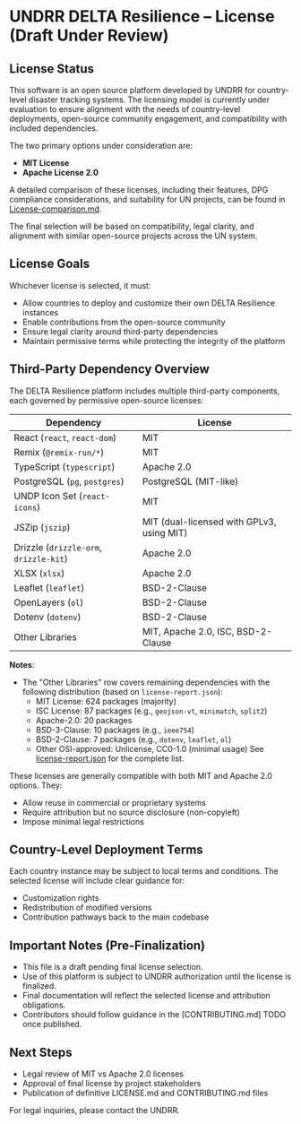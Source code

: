 # UNDRR DELTA Resilience – License (Draft Under Review)

## License Status

This software is an open source platform developed by UNDRR for country-level disaster tracking systems. The licensing model is currently under evaluation to ensure alignment with the needs of country-level deployments, open-source community engagement, and compatibility with included dependencies.

The two primary options under consideration are:

- **MIT License**
- **Apache License 2.0**

A detailed comparison of these licenses, including their features, DPG compliance considerations, and suitability for UN projects, can be found in [License-comparison.md](./License-comparison.md).

The final selection will be based on compatibility, legal clarity, and alignment with similar open-source projects across the UN system.

## License Goals

Whichever license is selected, it must:

- Allow countries to deploy and customize their own DELTA Resilience instances
- Enable contributions from the open-source community
- Ensure legal clarity around third-party dependencies
- Maintain permissive terms while protecting the integrity of the platform

## Third-Party Dependency Overview

The DELTA Resilience platform includes multiple third-party components, each governed by permissive open-source licenses:

| Dependency                             | License                                   |
| -------------------------------------- | ----------------------------------------- |
| React (`react`, `react-dom`)           | MIT                                       |
| Remix (`@remix-run/*`)                 | MIT                                       |
| TypeScript (`typescript`)              | Apache 2.0                                |
| PostgreSQL (`pg`, `postgres`)          | PostgreSQL (MIT-like)                     |
| UNDP Icon Set (`react-icons`)          | MIT                                       |
| JSZip (`jszip`)                        | MIT (dual-licensed with GPLv3, using MIT) |
| Drizzle (`drizzle-orm`, `drizzle-kit`) | Apache 2.0                                |
| XLSX (`xlsx`)                          | Apache 2.0                                |
| Leaflet (`leaflet`)                    | BSD-2-Clause                              |
| OpenLayers (`ol`)                      | BSD-2-Clause                              |
| Dotenv (`dotenv`)                      | BSD-2-Clause                              |
| Other Libraries                        | MIT, Apache 2.0, ISC, BSD-2-Clause        |

**Notes**:

- The "Other Libraries" row covers remaining dependencies with the following distribution (based on `license-report.json`):
  - MIT License: 624 packages (majority)
  - ISC License: 87 packages (e.g., `geojson-vt`, `minimatch`, `split2`)
  - Apache-2.0: 20 packages
  - BSD-3-Clause: 10 packages (e.g., `ieee754`)
  - BSD-2-Clause: 7 packages (e.g., `dotenv`, `leaflet`, `ol`)
  - Other OSI-approved: Unlicense, CC0-1.0 (minimal usage)
    See [license-report.json](./license-report.json) for the complete list.

These licenses are generally compatible with both MIT and Apache 2.0 options. They:

- Allow reuse in commercial or proprietary systems
- Require attribution but no source disclosure (non-copyleft)
- Impose minimal legal restrictions

## Country-Level Deployment Terms

Each country instance may be subject to local terms and conditions. The selected license will include clear guidance for:

- Customization rights
- Redistribution of modified versions
- Contribution pathways back to the main codebase

## Important Notes (Pre-Finalization)

- This file is a draft pending final license selection.
- Use of this platform is subject to UNDRR authorization until the license is finalized.
- Final documentation will reflect the selected license and attribution obligations.
- Contributors should follow guidance in the [CONTRIBUTING.md] TODO once published.

## Next Steps

- Legal review of MIT vs Apache 2.0 licenses
- Approval of final license by project stakeholders
- Publication of definitive LICENSE.md and CONTRIBUTING.md files

For legal inquiries, please contact the UNDRR.
